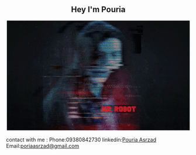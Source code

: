 <div align="center">
<h2 >Hey I'm Pouria</h2>

<img src="./62396_full-retina.gif"/>
</div>

contact with me :
Phone:09380842730
linkedin:<a href="mailto:poriaasrzad@gmail.com">Pouria Asrzad</a>
Email:<a href="mailto:poriaasrzad@gmail.com">poriaasrzad@gmail.com</a>
